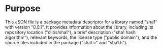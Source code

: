 # Purpose
This JSON file is a package metadata descriptor for a library named "sha1" with version "0.0.1". It provides information about the library, including its repository location ("clibs/sha1"), a brief description ("sha1 hash algorithm"), relevant keywords, the license type ("public domain"), and the source files included in the package ("sha1.c" and "sha1.h").
